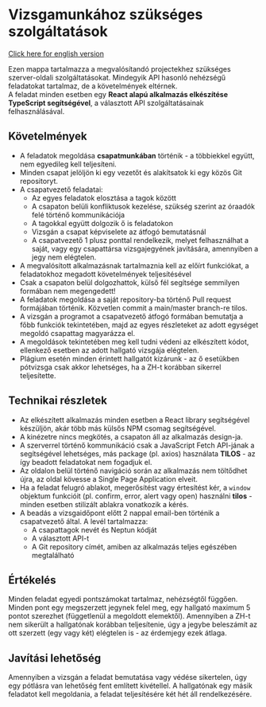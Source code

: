 # Vizsgamunkához szükséges szolgáltatások

[Click here for english version](./README-en.md)

Ezen mappa tartalmazza a megvalósítandó projectekhez szükséges szerver-oldali szolgáltatásokat. Mindegyik API hasonló nehézségű feladatokat tartalmaz, de a követelmények eltérnek.  
A feladat minden esetben egy **React alapú alkalmazás elkészítése TypeScript segítségével**, a választott API szolgáltatásainak felhasználásával.

## Követelmények
- A feladatok megoldása **csapatmunkában** történik - a többiekkel együtt, nem egyedileg kell teljesíteni.
- Minden csapat jelöljön ki egy vezetőt és alakítsatok ki egy közös Git repositoryt.
- A csapatvezető feladatai:
  - Az egyes feladatok elosztása a tagok között
  - A csapaton belüli konfliktusok kezelése, szükség szerint az óraadók felé történő kommunikációja
  - A tagokkal együtt dolgozik ő is feladatokon
  - Vizsgán a csapat képviselete az átfogó bemutatásnál
  - A csapatvezető 1 plusz ponttal rendelkezik, melyet felhasználhat a saját, vagy egy csapattársa vizsgajegyének javítására, amennyiben a jegy nem elégtelen.
- A megvalósított alkalmazásnak tartalmaznia kell az előírt funkciókat, a feladatokhoz megadott követelmények teljesítésével
- Csak a csapaton belül dolgozhattok, külső fél segítsége semmilyen formában nem megengedett!
- A feladatok megoldása a saját repository-ba történő Pull request formájában történik. Közvetlen commit a main/master branch-re tilos.
- A vizsgán a programot a csapatvezető átfogó formában bemutatja a főbb funkciók tekintetében, majd az egyes részleteket az adott egységet megoldó csapattag magyarázza el.
- A megoldások tekintetében meg kell tudni védeni az elkészített kódot, ellenkező esetben az adott hallgató vizsgája elégtelen.
- Plágium esetén minden érintett hallgatót kizárunk - az ő esetükben pótvizsga csak akkor lehetséges, ha a ZH-t korábban sikerrel teljesítette.

## Technikai részletek
- Az elkészített alkalmazás minden esetben a React library segítségével készüljön, akár több más külsős NPM csomag segítségével.
- A kinézetre nincs megkötés, a csapaton áll az alkalmazás design-ja.
- A szerverrel történő kommunikáció csak a JavaScript Fetch API-jának a segítségével lehetséges, más package (pl. axios) használata **TILOS** - az így beadott feladatokat nem fogadjuk el.
- Az oldalon belül történő navigáció során az alkalmazás nem töltődhet újra, az oldal kövesse a Single Page Application elveit.
- Ha a feladat felugró ablakot, megerősítést vagy értesítést kér, a `window` objektum funkcióit (pl. confirm, error, alert vagy open) használni **tilos** - minden esetben stilizált ablakra vonatkozik a kérés.
- A beadás a vizsgaidőpont előtt 2 nappal email-ben történik a csapatvezető által. A levél tartalmazza:
  - A csapattagok nevét és Neptun kódját
  - A választott API-t
  - A Git repository címét, amiben az alkalmazás teljes egészében megtalálható

## Értékelés
Minden feladat egyedi pontszámokat tartalmaz, nehézségtől függően. Minden pont egy megszerzett jegynek felel meg, egy hallgató maximum 5 pontot szerezhet (függetlenül a megoldott elemektől). Amennyiben a ZH-t nem sikerült a hallgatónak korábban teljesítenie, úgy a jegybe beleszámít az ott szerzett (egy vagy két) elégtelen is - az érdemjegy ezek átlaga.

## Javítási lehetőség
Amennyiben a vizsgán a feladat bemutatása vagy védése sikertelen, úgy egy pótlásra van lehetőség fent említett kivétellel. A hallgatónak egy másik feladatot kell megoldania, a feladat teljesítésére két hét áll rendelkezésére.